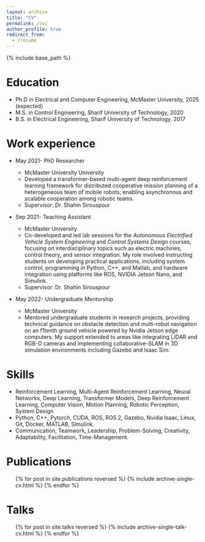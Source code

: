 ```yaml
---
layout: archive
title: "CV"
permalink: /cv/
author_profile: true
redirect_from:
  - /resume
---
```


{% include base_path %}

Education
======
* Ph.D in Electrical and Computer Engineering, McMaster University, 2025 (expected)
* M.S. in Control Engineering, Sharif University of Technology, 2020
* B.S. in Electrical Engineering, Sharif University of Technology, 2017

Work experience
======
* May 2021- PhD Researcher
  * McMaster University University
  * Developed a transformer-based multi-agent deep reinforcement learning framework for distributed cooperative mission planning of a heterogeneous team of mobile robots, enabling asynchronous and scalable cooperation among robotic teams.
  * Supervisor: Dr. Shahin Sirouspour

* Sep 2021- Teaching Assistant
  * McMaster University
  * Co-developed and led lab sessions for the *Autonomous Electrified Vehicle System Engineering* and *Control Systems Design* courses, focusing on interdisciplinary topics such as electric machines, control theory, and sensor integration. My role involved instructing students on developing practical applications, including system control, programming in Python, C++, and Matlab, and hardware integration using platforms like ROS, NVIDIA Jetson Nano, and Simulink.
  * Supervisor: Dr. Shahin Sirouspour

* May 2022- Undergraduate Mentorship
  * McMaster University
  * Mentored undergraduate students in research projects, providing technical guidance on obstacle detection and multi-robot navigation on an f1tenth ground vehicle powered by Nvidia Jetson edge computers. My support extended to areas like integrating LIDAR and RGB-D cameras and implementing collaborative-SLAM in 3D simulation environments including Gazebo and Isaac Sim.
  
Skills
======
* Reinforcement Learning, Multi-Agent Reinforcement Learning, Neural Networks, Deep Learning, Transformer Models, Deep Reinforcement Learning, Computer Vision, Motion Planning, Robotic Perception, System Design
* Python, C++, Pytorch, CUDA, ROS, ROS 2, Gazebo, Nvidia Isaac, Linux, Git, Docker, MATLAB, Simulink.
* Communication, Teamwork, Leadership, Problem-Solving, Creativity, Adaptability, Facilitation, Time-Management.

Publications
======
  <ul>{% for post in site.publications reversed %}
    {% include archive-single-cv.html %}
  {% endfor %}</ul>
  
Talks
======
  <ul>{% for post in site.talks reversed %}
    {% include archive-single-talk-cv.html  %}
  {% endfor %}</ul>
  
